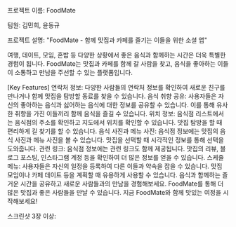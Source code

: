 프로젝트 이름: FoodMate

팀원: 김민희, 윤동규

프로젝트 설명: "FoodMate - 함께 맛집과 카페를 즐기는 이들을 위한 소셜 앱"

여행, 데이트, 모임, 혼밥 등 다양한 상황에서 좋은 음식과 함께하는 시간은 더욱 특별한 경험이 됩니다.
FoodMate는 맛집과 카페를 함께 갈 사람을 찾고, 음식을 좋아하는 이들이 소통하고 만남을 주선할 수 있는 플랫폼입니다.

[Key Features]
연락처 정보: 다양한 사람들의 연락처 정보를 확인하여 새로운 친구를 만나거나 함께 맛집을 탐방할 동료를 찾을 수 있습니다.
음식 취향 공유: 사용자들은 자신의 좋아하는 음식과 싫어하는 음식에 대한 정보를 공유할 수 있습니다. 이를 통해 유사한 취향을 가진 이들끼리 함께 음식을 즐길 수 있습니다.
위치 정보: 음식점 리스트에서는 음식점의 주소를 확인하고 지도에서 위치를 확인할 수 있습니다. 맛집 탐방을 할 때 편리하게 길 찾기를 할 수 있습니다.
음식 사진과 메뉴 사진: 음식점 정보에는 맛집의 음식 사진과 메뉴 사진을 볼 수 있습니다. 맛집을 선택할 때 시각적인 정보를 통해 선택을 도와줍니다.
관련 링크: 음식점 정보에는 관련 링크도 함께 제공됩니다. 맛집의 리뷰, 블로그 포스팅, 인스타그램 계정 등을 확인하여 더 많은 정보를 얻을 수 있습니다.
스케줄 메뉴: 사용자들은 자신의 일정을 등록하여 다른 이들과 약속을 잡을 수 있습니다. 맛집 모임이나 카페 데이트 등을 계획할 때 유용하게 사용할 수 있습니다.
음식과 함께하는 즐거운 시간을 공유하고 새로운 사람들과의 만남을 경험해보세요.
FoodMate를 통해 더 많은 맛집과 좋은 사람들을 만날 수 있습니다. 
지금 FoodMate와 함께 맛있는 여정을 시작해보세요!

스크린샷 3장 이상:
